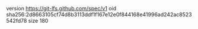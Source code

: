 version https://git-lfs.github.com/spec/v1
oid sha256:2d8663105cf74d8b3113ddf1f167e12e0f844168e41996ad242ac8523542fd78
size 180
